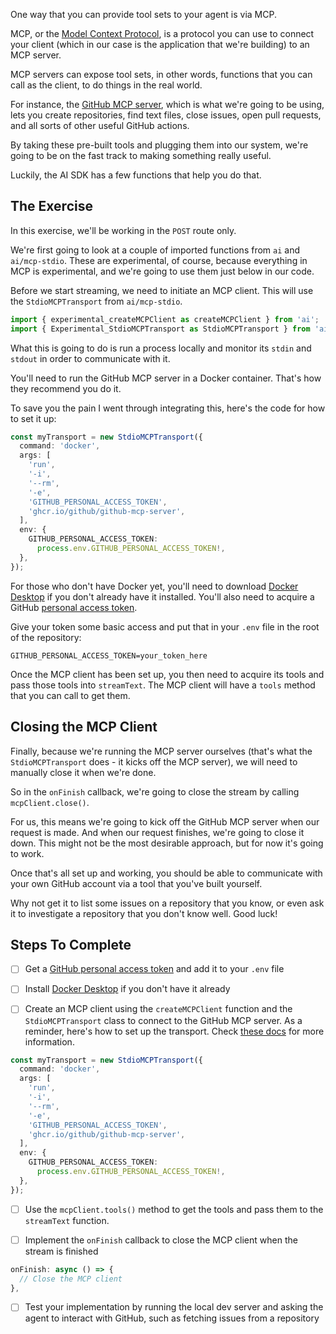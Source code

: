 One way that you can provide tool sets to your agent is via MCP.

MCP, or the [Model Context Protocol](https://modelcontextprotocol.io/docs/getting-started/intro), is a protocol you can use to connect your client (which in our case is the application that we're building) to an MCP server.

MCP servers can expose tool sets, in other words, functions that you can call as the client, to do things in the real world.

For instance, the [GitHub MCP server](https://github.com/github/github-mcp-server), which is what we're going to be using, lets you create repositories, find text files, close issues, open pull requests, and all sorts of other useful GitHub actions.

By taking these pre-built tools and plugging them into our system, we're going to be on the fast track to making something really useful.

Luckily, the AI SDK has a few functions that help you do that.

## The Exercise

In this exercise, we'll be working in the `POST` route only.

We're first going to look at a couple of imported functions from `ai` and `ai/mcp-stdio`. These are experimental, of course, because everything in MCP is experimental, and we're going to use them just below in our code.

Before we start streaming, we need to initiate an MCP client. This will use the `StdioMCPTransport` from `ai/mcp-stdio`.

```ts
import { experimental_createMCPClient as createMCPClient } from 'ai';
import { Experimental_StdioMCPTransport as StdioMCPTransport } from 'ai/mcp-stdio';
```

What this is going to do is run a process locally and monitor its `stdin` and `stdout` in order to communicate with it.

You'll need to run the GitHub MCP server in a Docker container. That's how they recommend you do it.

To save you the pain I went through integrating this, here's the code for how to set it up:

```ts
const myTransport = new StdioMCPTransport({
  command: 'docker',
  args: [
    'run',
    '-i',
    '--rm',
    '-e',
    'GITHUB_PERSONAL_ACCESS_TOKEN',
    'ghcr.io/github/github-mcp-server',
  ],
  env: {
    GITHUB_PERSONAL_ACCESS_TOKEN:
      process.env.GITHUB_PERSONAL_ACCESS_TOKEN!,
  },
});
```

For those who don't have Docker yet, you'll need to download [Docker Desktop](https://www.docker.com/products/docker-desktop/) if you don't already have it installed. You'll also need to acquire a GitHub [personal access token](https://docs.github.com/en/authentication/keeping-your-account-and-data-secure/managing-your-personal-access-tokens).

Give your token some basic access and put that in your `.env` file in the root of the repository:

```
GITHUB_PERSONAL_ACCESS_TOKEN=your_token_here
```

Once the MCP client has been set up, you then need to acquire its tools and pass those tools into `streamText`. The MCP client will have a `tools` method that you can call to get them.

## Closing the MCP Client

Finally, because we're running the MCP server ourselves (that's what the `StdioMCPTransport` does - it kicks off the MCP server), we will need to manually close it when we're done.

So in the `onFinish` callback, we're going to close the stream by calling `mcpClient.close()`.

For us, this means we're going to kick off the GitHub MCP server when our request is made. And when our request finishes, we're going to close it down. This might not be the most desirable approach, but for now it's going to work.

Once that's all set up and working, you should be able to communicate with your own GitHub account via a tool that you've built yourself.

Why not get it to list some issues on a repository that you know, or even ask it to investigate a repository that you don't know well. Good luck!

## Steps To Complete

- [ ] Get a [GitHub personal access token](https://docs.github.com/en/authentication/keeping-your-account-and-data-secure/managing-your-personal-access-tokens) and add it to your `.env` file

- [ ] Install [Docker Desktop](https://www.docker.com/products/docker-desktop/) if you don't have it already

- [ ] Create an MCP client using the `createMCPClient` function and the `StdioMCPTransport` class to connect to the GitHub MCP server. As a reminder, here's how to set up the transport. Check [these docs](https://ai-sdk.dev/docs/reference/ai-sdk-core/create-mcp-client) for more information.

```ts
const myTransport = new StdioMCPTransport({
  command: 'docker',
  args: [
    'run',
    '-i',
    '--rm',
    '-e',
    'GITHUB_PERSONAL_ACCESS_TOKEN',
    'ghcr.io/github/github-mcp-server',
  ],
  env: {
    GITHUB_PERSONAL_ACCESS_TOKEN:
      process.env.GITHUB_PERSONAL_ACCESS_TOKEN!,
  },
});
```

- [ ] Use the `mcpClient.tools()` method to get the tools and pass them to the `streamText` function.

- [ ] Implement the `onFinish` callback to close the MCP client when the stream is finished

```ts
onFinish: async () => {
  // Close the MCP client
},
```

- [ ] Test your implementation by running the local dev server and asking the agent to interact with GitHub, such as fetching issues from a repository
